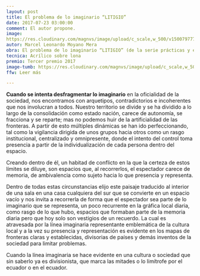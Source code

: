 ```yaml
---
layout: post
title: El problema de lo imaginario “LITIGIO”
date: 2017-07-23 03:00:00
comment: El autor propone.
image:
https://res.cloudinary.com/magnvs/image/upload/c_scale,w_500/v1500797779/024-el_problema_de_lo_imaginario_syfi6z.jpg
autor: Marcel Leonardo Moyano Mera
obra: El problema de lo imaginario “LITIGIO” (de la serie prácticas y estrategias de control)
tecnica: Acrílico sobre lona
premio: Tercer premio 2017
image-tumb: https://res.cloudinary.com/magnvs/image/upload/c_scale,w_500/v1500797779/024-el_problema_de_lo_imaginario_syfi6z.jpg
ffw: Leer más

---
```


<p><strong>Cuando se intenta desfragmentar lo imaginario</strong> en la oficialidad de la sociedad, nos encontramos con arquetipos, contradictorios e incoherentes que nos involucran a todos. Nuestro territorio se divide y se ha dividido a lo largo de la consolidación como estado nación, carece de autonomía, se fracciona y se reparte; mas no podemos huir de la artificialidad de las fronteras. A partir de esto múltiples dinámicas se han ido perfeccionando, tal como la vigilancia dirigida de unos grupos hacia otros como un rasgo institucional, centralizado y omnipresente, donde el intento del control toma presencia a partir de la individualización de cada persona dentro del espacio.</p>

Creando dentro de él, un habitad de conflicto en la que la certeza de estos límites se diluye, son espacios que, al recorrerlos, el espectador carece de memoria, de ambivalencia como sujeto hacia lo que presencia y representa.

Dentro de todas estas circunstancias elijo este paisaje traducido al interior de una sala en una casa cualquiera del sur que se convierte en un espacio vacío y nos invita a recorrerla de forma que el espectador sea parte de lo imaginario que se representa, un poco recurrente en la gráfica local diaria, como rasgo de lo que hubo, espacios que formaban parte de la memoria diaria pero que hoy solo son vestigios de un recuerdo. La cual es atravesada por la línea imaginaria representante emblemática de la cultura local y a la vez su presencia y representación es evidente en los mapas de fronteras claras y establecidas, divisorias de países y demás inventos de la sociedad para limitar problemas.

Cuando la línea imaginaria se hace evidente en una cultura o sociedad que sin saberlo ya es divisionista, que marca las mitades o lo limítrofe por el ecuador o en el ecuador.
